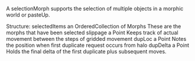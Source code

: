 A selectionMorph supports the selection of multiple objects in a morphic world or pasteUp.

Structure:
	selectedItems	an OrderedCollection of Morphs
					These are the morphs that have been selected
	slippage		a Point
					Keeps track of actual movement between the 
					steps of gridded movement
	dupLoc		a Point
					Notes the position when first duplicate request occurs from halo
	dupDelta	a Point
					Holds the final delta of the first duplicate plus subsequent moves.
